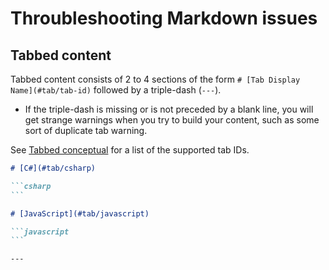 # Throubleshooting Markdown issues

## Tabbed content

Tabbed content consists of 2 to 4 sections of the form `# [Tab Display Name](#tab/tab-id)` followed by a triple-dash (`---`).

- If the triple-dash is missing or is not preceded by a blank line, you will get strange warnings when you try to build your content, such as some sort of duplicate tab warning.

See [Tabbed conceptual](https://docs.microsoft.com/en-us/contribute/validation-reference/tabbed-conceptual) for a list of the supported tab IDs.

~~~markdown
# [C#](#tab/csharp)

```csharp
```

# [JavaScript](#tab/javascript)

```javascript
```

---
~~~